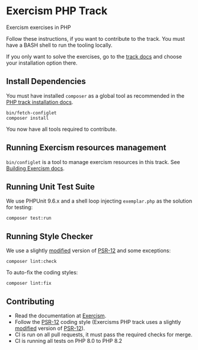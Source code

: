 # Exercism PHP Track

Exercism exercises in PHP

Follow these instructions, if you want to contribute to the track.
You must have a BASH shell to run the tooling locally.

If you only want to solve the exercises, go to the [track docs][track-docs] and choose your installation option there.

## Install Dependencies

You must have installed `composer` as a global tool as recommended in the [PHP track installation docs][composer-installation-docs].

```shell
bin/fetch-configlet
composer install
```

You now have all tools required to contribute.

## Running Exercism resources management

`bin/configlet` is a tool to manage exercism resources in this track.
See [Building Exercism docs][configlet-docs].

## Running Unit Test Suite

We use PHPUnit 9.6.x and a shell loop injecting `exemplar.php` as the solution for testing:

```shell
composer test:run
```

## Running Style Checker

We use a slightly [modified] version of [PSR-12] and some exceptions:

```shell
composer lint:check
```

To auto-fix the coding styles:

```shell
composer lint:fix
```

## Contributing

- Read the documentation at [Exercism][docs].
- Follow the [PSR-12] coding style (Exercisms PHP track uses a slightly [modified] version of [PSR-12]).
- CI is run on all pull requests, it must pass the required checks for merge.
- CI is running all tests on PHP 8.0 to PHP 8.2

[composer-installation-docs]: https://exercism.org/docs/tracks/php/installation#h-install-composer
[configlet-docs]: https://exercism.org/docs/building/configlet
[docs]: https://exercism.org/docs
[modified]: phpcs.xml
[psr-12]: https://www.php-fig.org/psr/psr-12
[track-docs]: https://exercism.org/docs/tracks/php/installation
